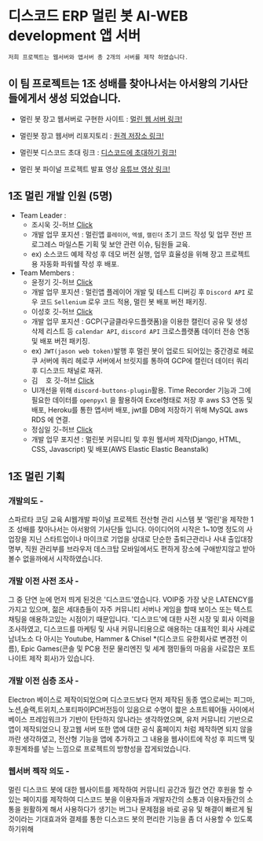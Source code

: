 # 디스코드 ERP 멀린 봇 AI-WEB development 앱 서버 
```powershell
저희 프로젝트는 웹서버와 앱서버 총 2개의 서버를 제작 하였습니다.
```
## 이 팀 프로젝트는 1조 성배를 찾아나서는 아서왕의 기사단들에게서 생성 되었습니다.

* 멀린 봇 장고 웹서버로 구현한 사이트 : [멀린 웹 서버 링크!](https://merlindc.click/)

* 멀린봇 장고 웹서버 리포지토리 : [원격 저장소 링크!](https://github.com/joneheart/merlin_webserver)

* 멀린봇 디스코드 초대 링크 : [디스코드에 초대하기 링크!](https://discord.com/api/oauth2/authorize?client_id=950766027535421460&permissions=8&scope=applications.commands%20bot)

* 멀린 봇 파이널 프로젝트 발표 영상 [유튜브 영상 링크!](https://youtu.be/vVbSRfmq_n8)



## 1조 멀린 개발 인원 (5명)

* Team Leader :
    - 조시욱 깃-허브 [Click](https://github.com/github01main)
    - 개발 업무 포지션 : 멀린앱 `플레이어`, `엑셀`, `캘린더` 초기 코드 작성 및 업무 전반 프로그레스 마일스톤 기획 및 보안 관련 이슈, 팀원들 교육.
    - ex) 소스코드 예제 작성 후 데모 버전 실행, 업무 효율성을 위해 장고 프로젝트용 자동화 파워쉘 작성 후 배포. 
* Team Members :
    - 윤정기 깃-허브 [Click](https://github.com/lution88)
    - 개발 업무 포지션 : 멀린앱 플레이어 개발 및 테스트 디버깅 후 `Discord API` 로우 코드 `Sellenium` 로우 코드 적용, 멀린 봇 배포 버전 패키징.
    - 이성호 깃-허브 [Click](https://github.com/Hosio123)
    - 개발 업무 포지션 : GCP(구글클라우드플랫폼)을 이용한 캘린더 공유 및 생성 삭제 리스트 등 `calendar API`, `discord API` 크로스플랫폼 데이터 전송 연동 및 배포 버전 패키징.
    - ex) `JWT(jason web token)`발행 후 멀린 봇이 업로드 되어있는 중간경로 헤로쿠 서버에 쿼리 헤로쿠 서버에서 브릿지를 통하여 GCP에 캘린더 데이터 쿼리 후 디스코드 채널로 재귀.
    - 김 &nbsp;&nbsp; 호 깃-허브 [Click](https://github.com/hopaom)
    - UI개선을 위해 `discord-buttons-plugin`활용. Time Recorder 기능과 그에 필요한 데이터를 `openpyxl` 을 활용하여 Excel형태로 저장 후 aws S3 연동 및 배포, Heroku를 통한 앱서버 배포, jwt를 DB에 저장하기 위해 MySQL aws RDS 에 연결.
    - 정심일 깃-허브 [Click](https://github.com/joneheart)
    - 개발 업무 포지션 : 멀린봇 커뮤니티 및 후원 웹서버 제작(Django, HTML, CSS, Javascript) 및 배포(AWS Elastic Elastic Beanstalk)



## 1조 멀린 기획

### 개발의도 -

스파르타 코딩 교육 AI웹개발 파이널 프로젝트 전산형 관리 시스템 봇 '멀린'을 제작한 1조 성배를 찾아나서는 아서왕의 기사단들 입니다.
아이디어의 시작은 1~10명 정도의 사업장을 지닌 스타트업이나 마이크로 기업을 상대로 단순한 출퇴근관리나 사내 출입대장 명부, 직원 관리부를 
브라우저 데스크탑 모바일에서도 편하게 장소에 구애받지않고 받아볼수 없을까에서 시작하였습니다.

### 개발 이전 사전 조사 -

그 중 단연 눈에 먼저 띄게 된것은 '디스코드'였습니다. VOIP중 가장 낮은 LATENCY를 가지고 있으며,
젊은 세대층들이 자주 커뮤니티 서버나 게임을 할때 보이스 또는 텍스트채팅을 애용하고있는 시점이기 때문입니다.
'디스코드'에 대한 사전 시장 및 회사 이력을 조사하였고, 디스코드를 마케팅 및 사내 커뮤니티용으로 
애용하는 대표적인 회사 사례로 남녀노소 다 아시는 Youtube, Hammer & Chisel *(디스코드 유한회사로 변경전 이름), 
Epic Games(콘솔 및 PC용 전문 물리엔진 및 세계 잼민들의 마음을 사로잡은 포트나이트 제작 회사)가 있습니다.


### 개발 이전 심층 조사 -

Electron 베이스로 제작이되었으며 디스코드보다 먼저 제작된 동종 앱으로써는
피그마,노션,슬랙,트위치,스포티파이PC버전등이 있음으로 수명이 짧은 소프트웨어들 사이에서 베이스 프레임워크가 
기반이 탄탄하지 않나라는 생각하였으며, 유저 커뮤니티 기반으로 앱이 제작되었으니 장고웹 서버 또한 앱에 대한
공식 홈페이지 처럼 제작하면 되지 않을까란 생각하였고, 전산형 기능을 앱에 추가하고 그 내용을 웹사이트에
작성 후 피드백 및 후원계좌를 넣는 느낌으로 프로젝트의 방향성을 잡게되었습니다.

### 웹서버 젝작 의도 -

멀린 디스코드 봇에 대한 웹사이트를 제작하여 커뮤니티 공간과 월간 연간 후원을 할 수 있는 페이지를 제작하여
디스코드 봇을 이용자들과 개발자간의 소통과 이용자들간의 소통을 원활하게 해서 사용하다가 생기는 버그나 문제점을
바로 공유 및 해결이 빠르게 될것이라는 기대효과와 결제를 통한 디스코드 봇의 편리한 기능을 좀 더 사용할 수 있도록
하기위해 
